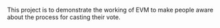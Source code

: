 This project is to demonstrate the working of EVM to make people aware about the process for casting their vote.